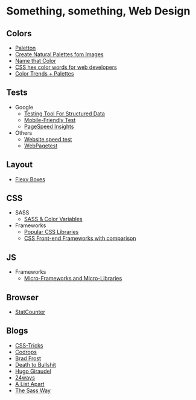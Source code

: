 # Something, something, Web Design
## Colors
* [Paletton](http://paletton.com)
* [Create Natural Palettes fom Images](http://palettegenerator.com)
* [Name that Color](http://chir.ag/projects/name-that-color)
* [CSS hex color words for web developers](http://bada55.io)
* [Color Trends + Palettes](http://www.colourlovers.com)

## Tests
* Google
	* [Testing Tool For Structured Data](https://search.google.com/structured-data/testing-tool)
	* [Mobile-Friendly Test](https://www.google.com/webmasters/tools/mobile-friendly)
	* [PageSpeed Insights](https://developers.google.com/speed/pagespeed/insights)
* Others
	* [Website speed test](https://tools.pingdom.com)
	* [WebPagetest](http://www.webpagetest.org)

## Layout
* [Flexy Boxes](http://the-echoplex.net/flexyboxes)

## CSS
* SASS
	* [SASS & Color Variables](http://sachagreif.com/sass-color-variables)
* Frameworks
	* [Popular CSS Libraries](http://cssdb.co/)
	* [CSS Front-end Frameworks with comparison](http://usablica.github.io/front-end-frameworks/compare.html)

## JS
* Frameworks
	* [Micro-Frameworks and Micro-Libraries](http://microjs.com)

## Browser
* [StatCounter](http://gs.statcounter.com)

## Blogs
* [CSS-Tricks](https://css-tricks.com)
* [Codrops](http://tympanus.net/codrops)
* [Brad Frost](http://bradfrost.com/blog)
* [Death to Bullshit](http://blog.deathtobullshit.com)
* [Hugo Giraudel](http://hugogiraudel.com/blog)
* [24ways](https://24ways.org)
* [A List Apart](http://alistapart.com)
* [The Sass Way](http://thesassway.com)
